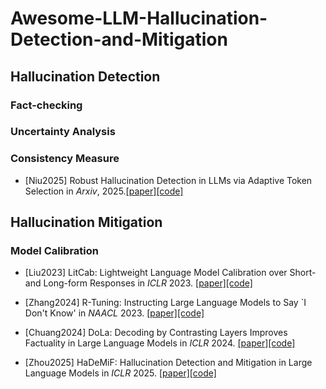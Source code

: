 # Awesome-LLM-Hallucination-Detection-and-Mitigation




## Hallucination Detection 

### Fact-checking 

### Uncertainty Analysis 

### Consistency Measure 

- [Niu2025] Robust Hallucination Detection in LLMs via Adaptive Token Selection in *Arxiv*, 2025.[\[paper\]](https://arxiv.org/abs/2504.07863)[\[code\]]()

## Hallucination Mitigation 

### Model Calibration 

- [Liu2023] LitCab: Lightweight Language Model Calibration over Short- and Long-form Responses in *ICLR* 2023.  [\[paper\]](https://arxiv.org/abs/2310.19208)[\[code\]](https://github.com/launchnlp/LitCab)

- [Zhang2024] R-Tuning: Instructing Large Language Models to Say `I Don't Know' in *NAACL* 2023.  [\[paper\]](https://arxiv.org/abs/2311.09677)[\[code\]](https://github.com/shizhediao/R-Tuning)

- [Chuang2024] DoLa: Decoding by Contrasting Layers Improves Factuality in Large Language Models in *ICLR* 2024. [\[paper\]](https://arxiv.org/abs/2309.03883)[\[code\]](https://github.com/voidism/DoLa)

- [Zhou2025] HaDeMiF: Hallucination Detection and Mitigation in Large Language Models in *ICLR* 2025. [\[paper\]](https://openreview.net/pdf?id=VwOYxPScxB)[\[code\]]()
